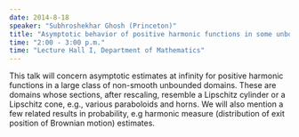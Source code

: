 ```yaml
---
date: 2014-8-18
speaker: "Subhroshekhar Ghosh (Princeton)"
title: "Asymptotic behavior of positive harmonic functions in some unbounded domains"
time: "2:00 - 3:00 p.m." 
time: "Lecture Hall I, Department of Mathematics"
---
```

This talk will concern asymptotic estimates at infinity for
positive harmonic functions in a large class of non-smooth unbounded
domains. These are domains whose sections, after rescaling, resemble a
Lipschitz cylinder or a Lipschitz cone, e.g., various paraboloids and
horns. We will also mention a few related results in probability, e.g
harmonic measure (distribution of exit position of Brownian motion)
estimates.

